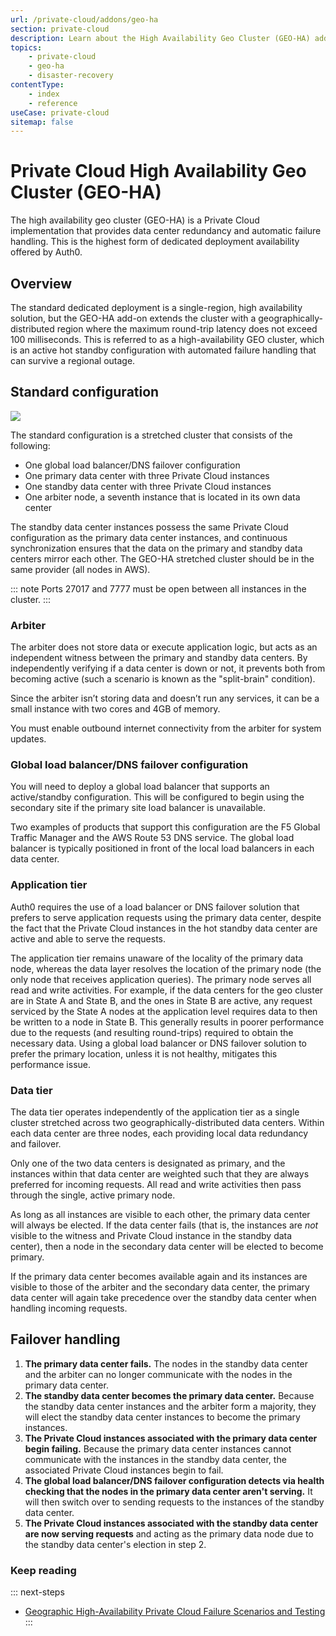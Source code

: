 ```yaml
---
url: /private-cloud/addons/geo-ha
section: private-cloud
description: Learn about the High Availability Geo Cluster (GEO-HA) add-on available to Private Cloud customers.
topics:
    - private-cloud
    - geo-ha
    - disaster-recovery
contentType: 
    - index
    - reference
useCase: private-cloud
sitemap: false
---
```

# Private Cloud High Availability Geo Cluster (GEO-HA)

The high availability geo cluster (GEO-HA) is a Private Cloud implementation that provides data center redundancy and automatic failure handling. This is the highest form of dedicated deployment availability offered by Auth0.

## Overview

The standard dedicated deployment is a single-region, high availability solution, but the GEO-HA add-on extends the cluster with a geographically-distributed region where the maximum round-trip latency does not exceed 100 milliseconds. This is referred to as a high-availability GEO cluster, which is an active hot standby configuration with automated failure handling that can survive a regional outage.

## Standard configuration

![](/media/articles/appliance/geo-ha.png)

The standard configuration is a stretched cluster that consists of the following:

* One global load balancer/DNS failover configuration
* One primary data center with three Private Cloud instances
* One standby data center with three Private Cloud instances
* One arbiter node, a seventh instance that is located in its own data center

The standby data center instances possess the same Private Cloud configuration as the primary data center instances, and continuous synchronization ensures that the data on the primary and standby data centers mirror each other. The GEO-HA stretched cluster should be in the same provider (all nodes in AWS).

::: note
  Ports 27017 and 7777 must be open between all instances in the cluster.
:::

### Arbiter

The arbiter does not store data or execute application logic, but acts as an independent witness between the primary and standby data centers. By independently verifying if a data center is down or not, it prevents both from becoming active (such a scenario is known as the "split-brain" condition).

Since the arbiter isn’t storing data and doesn’t run any services, it can be a small instance with two cores and 4GB of memory.

You must enable outbound internet connectivity from the arbiter for system updates.

### Global load balancer/DNS failover configuration

You will need to deploy a global load balancer that supports an active/standby configuration. This will be configured to begin using the secondary site if the primary site load balancer is unavailable.

Two examples of products that support this configuration are the F5 Global Traffic Manager and the AWS Route 53 DNS service. The global load balancer is typically positioned in front of the local load balancers in each data center.

### Application tier

Auth0 requires the use of a load balancer or DNS failover solution that prefers to serve application requests using the primary data center, despite the fact that the Private Cloud instances in the hot standby data center are active and able to serve the requests.

The application tier remains unaware of the locality of the primary data node, whereas the data layer resolves the location of the primary node (the only node that receives application queries). The primary node serves all read and write activities. For example, if the data centers for the geo cluster are in State A and State B, and the ones in State B are active, any request serviced by the State A nodes at the application level requires data to then be written to a node in State B. This generally results in poorer performance due to the requests (and resulting round-trips) required to obtain the necessary data. Using a global load balancer or DNS failover solution to prefer the primary location, unless it is not healthy, mitigates this performance issue.

### Data tier

The data tier operates independently of the application tier as a single cluster stretched across two geographically-distributed data centers. Within each data center are three nodes, each providing local data redundancy and failover.

Only one of the two data centers is designated as primary, and the instances within that data center are weighted such that they are always preferred for incoming requests. All read and write activities then pass through the single, active primary node.

As long as all instances are visible to each other, the primary data center will always be elected. If the data center fails (that is, the instances are *not* visible to the witness and Private Cloud instance in the standby data center), then a node in the secondary data center will be elected to become primary.

If the primary data center becomes available again and its instances are visible to those of the arbiter and the secondary data center, the primary data center will again take precedence over the standby data center when handling incoming requests.

## Failover handling

1. **The primary data center fails.** The nodes in the standby data center and the arbiter can no longer communicate with the nodes in the primary data center.
2. **The standby data center becomes the primary data center.** Because the standby data center instances and the arbiter form a majority, they will elect the standby data center instances to become the primary instances.
3. **The Private Cloud instances associated with the primary data center begin failing.** Because the primary data center instances cannot communicate with the instances in the standby data center, the associated Private Cloud instances begin to fail.
4. **The global load balancer/DNS failover configuration detects via health checking that the nodes in the primary data center aren't serving.** It will then switch over to sending requests to the instances of the standby data center.
5. **The Private Cloud instances associated with the standby data center are now serving requests** and acting as the primary data node due to the standby data center's election in step 2.

### Keep reading

::: next-steps
* [Geographic High-Availability Private Cloud Failure Scenarios and Testing](/private-cloud/addons/geo-ha/disaster-recovery)
:::
